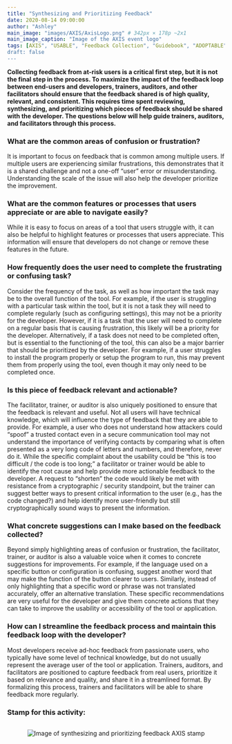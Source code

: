 ```yaml
---
title: "Synthesizing and Prioritizing Feedback"
date: 2020-08-14 09:00:00
author: "Ashley"
main_image: "images/AXIS/AxisLogo.png" # 342px × 178p ~2x1
main_image_caption: "Image of the AXIS event logo"
tags: [AXIS", "USABLE", "Feedback Collection", "Guidebook", "ADOPTABLE"]
draft: false
---
```


**Collecting feedback from at-risk users is a critical first step, but it is not the final step in the process. To maximize the impact of the feedback loop between end-users and developers, trainers, auditors, and other facilitators should ensure that the feedback shared is of high quality, relevant, and consistent. This requires time spent reviewing, synthesizing, and prioritizing which pieces of feedback should be shared with the developer. The questions below will help guide trainers, auditors, and facilitators through this process.**

### What are the common areas of confusion or frustration?

It is important to focus on feedback that is common among multiple users. If multiple users are experiencing similar frustrations, this demonstrates that it is a shared challenge and not a one-off “user” error or misunderstanding. Understanding the scale of the issue will also help the developer prioritize the improvement.

### What are the common features or processes that users appreciate or are able to navigate easily?

While it is easy to focus on areas of a tool that users struggle with, it can also be helpful to highlight features or processes that users appreciate. This information will ensure that developers do not change or remove these features in the future.

### How frequently does the user need to complete the frustrating or confusing task?

Consider the frequency of the task, as well as how important the task may be to the overall function of the tool. For example, if the user is struggling with a particular task within the tool, but it is not a task they will need to complete regularly (such as configuring settings), this may not be a priority for the developer. However, if it is a task that the user will need to complete on a regular basis that is causing frustration, this likely will be a priority for the developer. Alternatively, if a task does not need to be completed often, but is essential to the functioning of the tool, this can also be a major barrier that should be prioritized by the developer. For example, if a user struggles to install the program properly or setup the program to run, this may prevent them from properly using the tool, even though it may only need to be completed once.

### Is this piece of feedback relevant and actionable?

The facilitator, trainer, or auditor is also uniquely positioned to ensure that the feedback is relevant and useful. Not all users will have technical knowledge, which will influence the type of feedback that they are able to provide. For example, a user who does not understand how attackers could “spoof” a trusted contact even in a secure communication tool may not understand the importance of verifying contacts by comparing what is often presented as a very long code of letters and numbers, and therefore, never do it. While the specific complaint about the usability could be “this is too difficult / the code is too long;” a facilitator or trainer would be able to identify the root cause and help provide more actionable feedback to the developer. A request to “shorten” the code would likely be met with resistance from a cryptographic / security standpoint, but the trainer can suggest better ways to present critical information to the user (e.g., has the code changed?) and help identify more user-friendly but still cryptographically sound ways to present the information.

### What concrete suggestions can I make based on the feedback collected?

Beyond simply highlighting areas of confusion or frustration, the facilitator, trainer, or auditor is also a valuable voice when it comes to concrete suggestions for improvements. For example, if the language used on a specific button or configuration is confusing, suggest another word that may make the function of the button clearer to users. Similarly, instead of only highlighting that a specific word or phrase was not translated accurately, offer an alternative translation. These specific recommendations are very useful for the developer and give them concrete actions that they can take to improve the usability or accessibility of the tool or application.

### How can I streamline the feedback process and maintain this feedback loop with the developer?

Most developers receive ad-hoc feedback from passionate users, who typically have some level of technical knowledge, but do not usually represent the average user of the tool or application. Trainers, auditors, and facilitators are positioned to capture feedback from real users, prioritize it based on relevance and quality, and share it in a streamlined format. By formalizing this process, trainers and facilitators will be able to share feedback more regularly.

### Stamp for this activity:

<div style="text-align: center"><img src="/images/AXIS/PrioritizingFeedback.png" alt="Image of synthesizing and prioritizing feedback AXIS stamp" style="border: 0; padding: 1em;" /></div>

